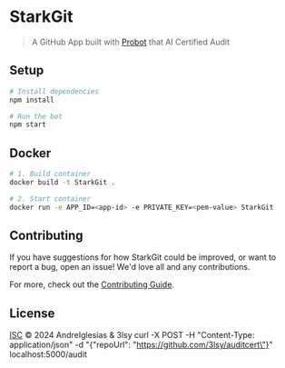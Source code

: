 # StarkGit

> A GitHub App built with [Probot](https://github.com/probot/probot) that AI Certified Audit

## Setup

```sh
# Install dependencies
npm install

# Run the bot
npm start
```

## Docker

```sh
# 1. Build container
docker build -t StarkGit .

# 2. Start container
docker run -e APP_ID=<app-id> -e PRIVATE_KEY=<pem-value> StarkGit
```

## Contributing

If you have suggestions for how StarkGit could be improved, or want to report a bug, open an issue! We'd love all and any contributions.

For more, check out the [Contributing Guide](CONTRIBUTING.md).

## License

[ISC](LICENSE) © 2024 AndreIglesias & 3lsy
curl -X POST -H "Content-Type: application/json" -d "{\"repoUrl\": \"https://github.com/3lsy/auditcert\"}" localhost:5000/audit
